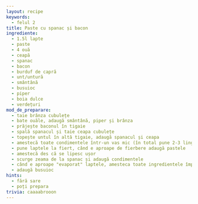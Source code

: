 ```yaml
---
layout: recipe
keywords:
  - felul 2
title: Paste cu spanac și bacon
ingrediente:
  - 1.5l lapte
  - paste
  - 4 ouă
  - ceapă
  - spanac
  - bacon
  - burduf de capră
  - unt/untură
  - smântână
  - busuioc
  - piper
  - boia dulce
  - verdețuri
mod_de_preparare:
  - taie brânza cubulețe
  - bate ouăle, adaugă smântână, piper și brânza
  - prăjește baconul în tigaie
  - spală spanacul și taie ceapa cubulețe
  - topește untul în altă tigaie, adaugă spanacul și ceapa
  - amestecă toate condimentele într-un vas mic (în total pune 2-3 linguri cu varf de condimente)
  - pune laptele la fiert, când e aproape de fierbere adaugă pastele
  - amestecă des că se lipesc ușor
  - scurge zeama de la spanac și adaugă condimentele
  - când e aproape "evaporat" laptele, amesteca toate ingredientele împreună
  - adaugă busuioc
hints:
  - fără sare
  - poți prepara 
trivia: caaaabrooon
---
```

